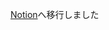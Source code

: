 [Notion](https://organic-honey-461.notion.site/118aa56ec7db806a91b9e45a3cadd5bf?v=095a4938d32b47409c40b79856e5e595)へ移行しました